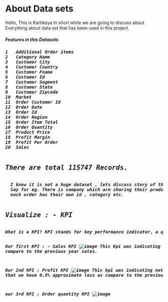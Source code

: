 <!DOCTYPE html>
<html>
<head>
</head>
<body>

<h1>About Data sets</h1>
<p>Hello, This is Kartikeya In short while we are going to discuss about Everything about data set that has been used in this project.</p>
<h5>Features in this Datasets<h5>
<pre>
1	Additional Order items
2	Category Name
3	Customer City
4	Customer Country
5	Customer Fname
6	Customer Id
7	Customer Segment
8	Customer State
9	Customer Zipcode
10	Market
11	Order Customer Id
12	Order Date
13	Order Id
14	Order Region
15	Order Item Total
16	Order Quantity
17	Product Price
18	Profit Margin
19	Profit Per Order
20	Sales

<h2>There are total 115747 Records.</h2>
  I know it is not a huge dataset , lets discuss story of the dataset and visualization of each features ad outcomes.
  Say for eg. There is company which are sharing their product diffrent market in diffrent region of a country, and as they are delivering the order collect some customer information like , their state, pincode, region, country,etc
  each order has their own id , category etc.
  
 
<h2>Visualize : - KPI </h2>
What is a KPI? KPI stands for key performance indicator, a quantifiable measure of performance over time for a specific objective. KPIs provide targets for teams to shoot for, milestones to gauge progress, and insights that help people across the organization make better decisions.

Our first KPI : - Sales KPI
    ![image](https://user-images.githubusercontent.com/109127584/210971581-a1db7c19-1520-4701-8c1f-3cbb0b581fd9.png)
This Kpi was indicating that we have growth of 5% + as compare to the previous year sales.

Our 2nd KPI : Profit KPI
    ![image](https://user-images.githubusercontent.com/109127584/210971963-006df0dc-ab8a-4fa1-97a4-172f6f3981ab.png)
This kpi was indicating not happily , here we can see that we have 0.5% approximate loss as compare to the previous year.

our 3rd KPI  : Order quantity KPI
    ![image](https://user-images.githubusercontent.com/109127584/210972282-10753517-ec41-4cd4-a449-eaaed7e9475c.png)


  
</pre>

</body>
</html>
